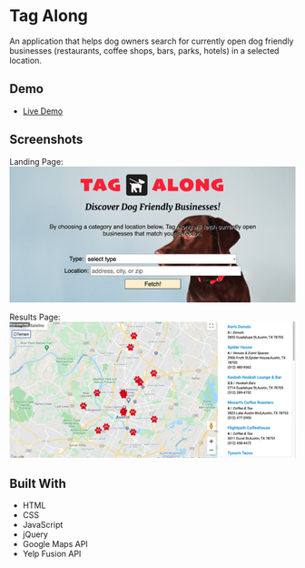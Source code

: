 # Tag Along

An application that helps dog owners search for currently open dog friendly businesses (restaurants, coffee shops, bars, parks, hotels) in a selected location.

## Demo
* [Live Demo](https://mpoosang.github.io/tag-along/)

## Screenshots

Landing Page:\
![Landing page screenshot](https://github.com/mpoosang/tag-along/blob/main/photos/tag-along-landing-page.png?raw=true)

Results Page:\
![Results page screenshot](https://github.com/mpoosang/tag-along/blob/main/photos/tag-along-results-page.png?raw=true)

## Built With
* HTML
* CSS
* JavaScript
* jQuery
* Google Maps API
* Yelp Fusion API
